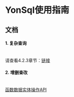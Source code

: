 # YonSql使用指南



<a name="3203fe15"></a>
## 文档
<a name="6oray"></a>
#### 1. 复杂查询

<br />请查看4.2.3章节：[链接](https://www.yuque.com/docs/share/10deee22-6536-4834-9a50-b6b782197517?#)<br />

<a name="dllPR"></a>
#### 2. 增删查改

<br />[函数数据实体操作API](https://www.yuque.com/docs/share/56e1399e-e689-452b-b50b-613e7737f2f0?#)<br />
<br />
<br />
<br />
<br />

